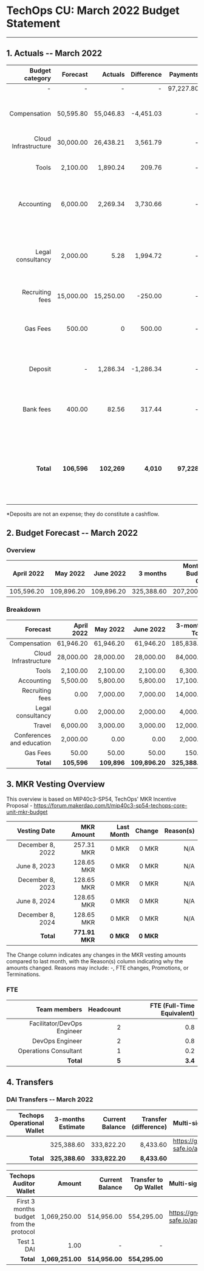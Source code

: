 # TechOps CU: March 2022 Budget Statement

---

## 1. Actuals -- March 2022

|Budget category|Forecast|Actuals|Difference|Payments|Difference reason(s)|
|------------:|---------:|---------:|-------:|-----------------:|-------------:|
|-|-|-|-|97,227.80|-|
|Compensation|50,595.80|55,046.83|-4,451.03|-|Repaying debt to one of the contractors for Jan-Mar|
|Cloud Infrastructure|30,000.00|26,438.21|3,561.79|-|Safety buffer|
|Tools|2,100.00|1,890.24|209.76|-|Some tools bills depend on usage that month|
|Accounting|6,000.00|2,269.34|3,730.66|-|Sent less funds to Accountable than expected|
|Legal consultancy|2,000.00|5.28|1,994.72|-|Prepayment from previous month, in March we paid remaining amount|
|Recruiting fees|15,000.00|15,250.00|-250.00|-|2 new hires|
|Gas Fees|500.00|0|500.00|-|No gas costs due to big gas investment the previous month|
|Deposit|-|1,286.34|-1,286.34|-|Last Employee contract deposit|
|Bank fees|400.00|82.56|317.44|-|Still figuring out the new bank and consistent amount of monthly txs|
|**Total**|**106,596**|**102,269**|**4,010**|**97,228**|**Difference between Actuals total and Payments total due to not clearly established process**|

*Deposits are not an expense; they do constitute a cashflow.

## 2. Budget Forecast -- March 2022

### Overview

|April 2022|May 2022|June 2022|3 months|Monthly Budget Cap|Qly Budget Cap|Annual Budget Cap + Buffer|
|------------:|---------:|---------:|-------:|-----------------:|-------------:|-------------------------:|
|105,596.20|109,896.20|109,896.20|325,388.60|207,200.00|621,600.00|2,486,400.00|

### Breakdown
|Forecast|April 2022|May 2022|June 2022|3-months Total|Qly Budget Cap|
|------------:|---------:|---------:|-------:|-----------------:|-------------:|
|Compensation|61,946.20|61,946.20|61,946.20|185,838.60|218,000.00|
|Cloud Infrastructure|28,000.00|28,000.00|28,000.00|84,000.00|171,000.00|
|Tools|2,100.00|2,100.00|2,100.00|6,300.00|13,500.00|
|Accounting|5,500.00|5,800.00|5,800.00|17,100.00|7,500.00|
|Recruiting fees|0.00|7,000.00|7,000.00|14,000.00|15,000.00|
|Legal consultancy|0.00|2,000.00|2,000.00|4,000.00|12,500.00|
|Travel|6,000.00|3,000.00|3,000.00|12,000.00|15,750.00|
|Conferences and education|2,000.00|0.00|0.00|2,000.00|4,500.00|
|Gas Fees|50.00|50.00|50.00|150.00|-|
|**Total**|**105,596**|**109,896**|**109,896.20**|**325,388.60**|**457,750.00**|


## 3. MKR Vesting Overview

This overview is based on MIP40c3-SP54, TechOps' MKR Incentive Proposal - https://forum.makerdao.com/t/mip40c3-sp54-techops-core-unit-mkr-budget

|Vesting Date|MKR Amount|Last Month|Change|Reason(s)|
|---------------:|---------:|---------:|-------:|-----------------:|
|December 8, 2022|257.31 MKR|0 MKR|0 MKR|N/A|
|June 8, 2023|128.65 MKR|0 MKR|0 MKR|N/A|
|December 8, 2023|128.65 MKR|0 MKR|0 MKR|N/A|
|June 8, 2024|128.65 MKR|0 MKR|0 MKR|N/A|
|December 8, 2024|128.65 MKR|0 MKR|0 MKR|N/A|
|**Total**|**771.91 MKR**|**0 MKR**|**0 MKR**||

The Change column indicates any changes in the MKR vesting amounts compared to last month, with the Reason(s) column indicating why the amounts changed. Reasons may include: -, FTE changes, Promotions, or Terminations.

### FTE

|Team members|Headcount|FTE (Full-Time Equivalent)|
|---------------:|---------:|---------:|
|Facilitator/DevOps Engineer|2|0.8|
|DevOps Engineer|2|0.8|
|Operations Consultant|1|0.2|
|**Total**|**5**|**3.4**|

## 4. Transfers

### DAI Transfers -- March 2022

|Techops Operational Wallet|3-months Estimate|Current Balance|Transfer (difference)|Multi-sig Address|
|------------------------------:|---------:|---------:|-------:|:-----------------|
||325,388.60|333,822.20|8,433.60|https://gnosis-safe.io/app/eth:0x1a3DA79ee7dB30466cA752DE6a75DEf5e635b2f6/balances|
|**Total**|**325,388.60**|**333,822.20**|**8,433.60**||


|Techops Auditor Wallet|Amount|Current Balance|Transfer to Op Wallet|Multi-sig Address|
|------------------------------:|---------:|---------:|-------:|:-----------------|
|First 3 months budget from the protocol|1,069,250.00|514,956.00|554,295.00|https://gnosis-safe.io/app/eth:0x2dC0420A736D1F40893B9481D8968E4D7424bC0B/balances|
|Test 1 DAI|1.00|-|-||
|**Total**|**1,069,251.00**|**514,956.00**|**554,295.00**|
